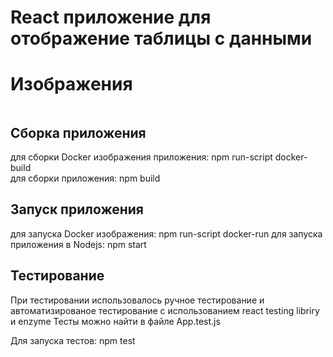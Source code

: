 # React приложение для отображение таблицы с данными

# Изображения

![]()

## Сборка приложения
для сборки Docker изображения приложения: npm run-script docker-build \
для сборки приложения: npm build

## Запуск приложения
для запуска Docker изображения: npm run-script docker-run
для запуска приложения в Nodejs: npm start

## Тестирование 
При тестировании использовалось ручное тестирование и автоматизированое тестирование с 
использованием react testing libriry и enzyme
Тесты можно найти в файле App.test.js

Для запуска тестов: npm test
